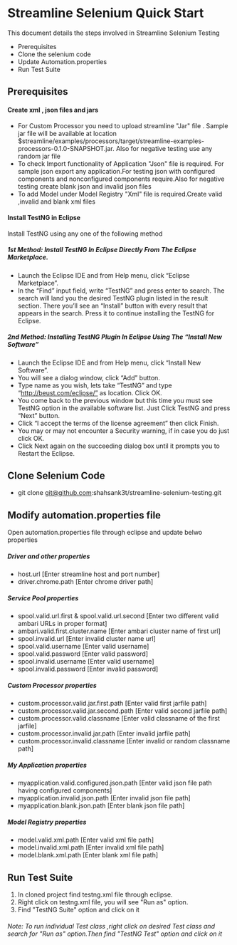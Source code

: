 # Streamline Selenium Quick Start

This document details the steps involved in Streamline Selenium Testing
* Prerequisites
* Clone the selenium code
* Update Automation.properties
* Run Test Suite


## Prerequisites
#### Create xml , json files and jars
* For Custom Processor you need to upload streamline "Jar" file . Sample jar file will be available at location $streamline/examples/processors/target/streamline-examples-processors-0.1.0-SNAPSHOT.jar. Also for negative testing use any random jar file
* To check Import functionality of Application "Json" file is required. For sample json export any application.For testing json with configured components and nonconfigured components require.Also for negative testing create blank json and invalid json files
* To add Model under Model Registry "Xml" file is required.Create valid ,invalid and blank xml files

#### Install TestNG in Eclipse
Install TestNG using any one of the following method
##### 1st Method: Install TestNG In Eclipse Directly From The Eclipse Marketplace.
* Launch the Eclipse IDE and from Help menu, click “Eclipse Marketplace”.
* In the “Find” input field, write “TestNG” and press enter to search. The search will land you the desired TestNG plugin listed in the result section. There you’ll see an “Install” button with every result that appears in the search. Press it to continue installing the TestNG for Eclipse.

##### 2nd Method: Installing TestNG Plugin In Eclipse Using The “Install New Software”
* Launch the Eclipse IDE and from Help menu, click “Install New Software”.
* You will see a dialog window, click “Add” button.
* Type name as you wish, lets take “TestNG” and type “http://beust.com/eclipse/” as location. Click OK.
* You come back to the previous window but this time you must see TestNG option in the available software list. Just Click TestNG and press “Next” button.
* Click “I accept the terms of the license agreement” then click Finish. 
* You may or may not encounter a Security warning, if in case you do just click OK.
* Click Next again on the succeeding dialog box until it prompts you to Restart the Eclipse.

## Clone Selenium Code
* git clone git@github.com:shahsank3t/streamline-selenium-testing.git

## Modify automation.properties file
Open automation.properties file through eclipse and update belwo properties
##### Driver and other properties
* host.url [Enter streamline host and port number]
* driver.chrome.path [Enter chrome driver path]

##### Service Pool properties
* spool.valid.url.first & spool.valid.url.second [Enter two different valid ambari URLs in proper format]
* ambari.valid.first.cluster.name [Enter ambari cluster name of first url]
* spool.invalid.url [Enter invalid cluster name url]
* spool.valid.username [Enter valid username]
* spool.valid.password [Enter valid password]
* spool.invalid.username [Enter valid username]
* spool.invalid.password [Enter invalid password]

##### Custom Processor properties
* custom.processor.valid.jar.first.path [Enter valid first jarfile path]
* custom.processor.valid.jar.second.path [Enter valid second jarfile path]
* custom.processor.valid.classname [Enter valid classname of the first jarfile]
* custom.processor.invalid.jar.path [Enter invalid jarfile path]
* custom.processor.invalid.classname [Enter invalid or random classname path]

##### My Application properties
* myapplication.valid.configured.json.path [Enter valid json file path having configured components]
* myapplication.invalid.json.path [Enter invalid json file path]
* myapplication.blank.json.path [Enter blank json file path]

##### Model Registry properties
* model.valid.xml.path [Enter valid xml file path]
* model.invalid.xml.path [Enter invalid xml file path]
* model.blank.xml.path [Enter blank xml file path]

## Run Test Suite
1. In cloned project find testng.xml file through eclipse.
2. Right click on testng.xml file, you will see "Run as" option.
3. Find "TestNG Suite" option and click on it

###### Note: To run individual Test class ,right click on desired Test class and search for "Run as" option.Then find "TestNG Test" option and click on it
